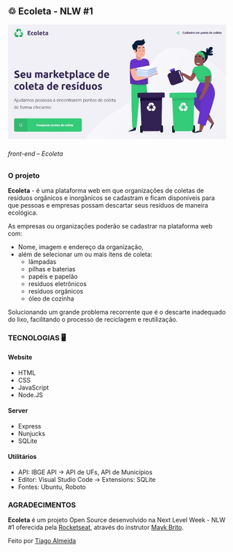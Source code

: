 ## ♲ Ecoleta - NLW #1

![front_web](https://github.com/tiagodalmeida87/nlw1-Ecoleta/blob/main/nlw/public/assets/img-public/front_ecoleta.jpg?raw=true)
###### front-end – Ecoleta

### O projeto

**Ecoleta** - é uma plataforma web em que organizações de coletas de resíduos orgânicos e inorgânicos se cadastram e ficam disponíveis para que pessoas e empresas possam descartar seus resíduos de maneira ecológica.

As empresas ou organizações poderão se cadastrar na plataforma web com: 
- Nome, imagem e endereço da organização, 
-	além de selecionar um ou mais ítens de coleta:
    - lâmpadas
    - pilhas e baterias 
    - papéis e papelão
    - resíduos eletrônicos
    - resíduos orgânicos
    - óleo de cozinha

Solucionando um grande problema recorrente que é o descarte inadequado do lixo, facilitando o processo de reciclagem e reutilização.

### TECNOLOGIAS 🖥️

#### Website  
- HTML
- CSS 
- JavaScript
- Node.JS

#### Server 
- Express
- Nunjucks
- SQLite

#### Utilitários
- API: IBGE API → API de UFs, API de Municípios
- Editor: Visual Studio Code → Extensions: SQLite
- Fontes: Ubuntu, Roboto

### AGRADECIMENTOS
**Ecoleta** é um projeto Open Source desenvolvido na Next Level Week - NLW #1 oferecida pela [Rocketseat](https://rocketseat.com.br/ "Rocketseat"), através do instrutor [Mayk Brito](https://github.com/maykbrito).

Feito por [Tiago Almeida](https://github.com/tiagodalmeida87)
